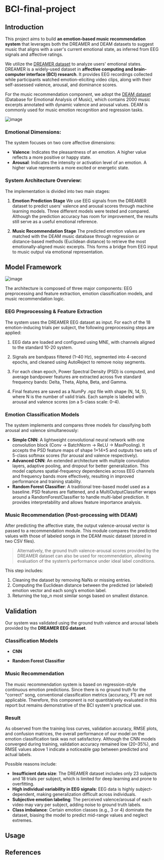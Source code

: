 # BCI-final-project

## Introduction
This project aims to build **an emotion-based music recommendation system** that leverages both the DREAMER and DEAM datasets to suggest music that aligns with a user's current emotional state, as inferred from EEG signals and affective ratings.

We utilize the [DREAMER dataset](https://ieeexplore.ieee.org/document/7887697) to analyze users' emotional states. DREAMER is a widely-used dataset in **affective computing and brain-computer interface (BCI) research**. It provides EEG recordings collected while participants watched emotion-eliciting video clips, along with their self-assessed valence, arousal, and dominance scores.

For the music recommendation component, we adopt the [DEAM dataset](https://cvml.unige.ch/databases/DEAM/) (Database for Emotional Analysis of Music), which contains 2000 music excerpts annotated with dynamic valence and arousal values. DEAM is commonly used for music emotion recognition and regression tasks.

![image](https://github.com/user-attachments/assets/da34875c-49fb-4d90-ada3-10c5c51e7f94)


### Emotional Dimensions:

The system focuses on two core affective dimensions:

* **Valence**: Indicates the pleasantness of an emotion. A higher value reflects a more positive or happy state.
* **Arousal**: Indicates the intensity or activation level of an emotion. A higher value represents a more excited or energetic state.

### System Architecture Overview:

The implementation is divided into two main stages:

1. **Emotion Prediction Stage**
We use EEG signals from the DREAMER dataset to predict users' valence and arousal scores through machine learning models. Three different models were tested and compared. Although the prediction accuracy has room for improvement, the results still serve as a useful emotional reference.

2. **Music Recommendation Stage**
The predicted emotion values are matched with the DEAM music database through regression or distance-based methods (Euclidean distance) to retrieve the most emotionally-aligned music excerpts. This forms a bridge from EEG input to music output via emotional representation.



## Model Framework
![image](https://github.com/user-attachments/assets/ef718d33-9a9e-43de-a8b4-240811a94a79)

The architecture is composed of three major components: EEG preprocessing and feature extraction, emotion classification models, and music recommendation logic.

### EEG Preprocessing & Feature Extraction

The system uses the DREAMER EEG dataset as input. For each of the 18 emotion-inducing trials per subject, the following preprocessing steps are applied:

1. EEG data are loaded and configured using MNE, with channels aligned to the standard 10-20 system.

2. Signals are bandpass filtered (1–40 Hz), segmented into 4-second epochs, and cleaned using AutoReject to remove noisy segments.

3. For each clean epoch, Power Spectral Density (PSD) is computed, and average bandpower features are extracted across five standard frequency bands: Delta, Theta, Alpha, Beta, and Gamma.

4. Final features are saved as a NumPy .npz file with shape (N, 14, 5), where N is the number of valid trials. Each sample is labeled with arousal and valence scores (on a 5-class scale: 0–4).


### Emotion Classification Models

The system implements and compares three models for classifying both arousal and valence simultaneously:
* **Simple CNN**: 
  A lightweight convolutional neural network with one convolution block (Conv → BatchNorm → ReLU → MaxPooling). It accepts the PSD feature maps of shape 1×14×5 and outputs two sets of 5-class softmax scores (for arousal and valence respectively).
* **Advanced CNN**: 
  An extended architecture with multiple convolution layers, adaptive pooling, and dropout for better generalization. This model captures spatial-frequency dependencies across EEG channels and frequency bands more effectively, resulting in improved performance and training stability.
* **Random Forest Classifier**: 
  A traditional tree-based model used as a baseline. PSD features are flattened, and a MultiOutputClassifier wraps around a RandomForestClassifier to handle multi-label prediction. It provides interpretability and allows feature importance analysis.

### Music Recommendation (Post-processing with DEAM)

After predicting the affective state, the output valence-arousal vector is passed to a recommendation module. This module compares the predicted values with those of labeled songs in the DEAM music dataset (stored in two CSV files).
> Alternatively, the ground truth valence-arousal scores provided by the DREAMER dataset can also be used for recommendation, allowing evaluation of the system’s performance under ideal label conditions.

This step includes: 
1. Cleaning the dataset by removing NaNs or missing entries.
2. Computing the Euclidean distance between the predicted (or labeled) emotion vector and each song’s emotion label.
3. Returning the top_n most similar songs based on smallest distance.

## Validation

Our system was validated using the ground truth valence and arousal labels provided by the **DREAMER EEG dataset**.

### **Classification Models**

* **CNN**

* **Random Forest Classifier**

### **Music Recommendation**

The music recommendation system is based on regression-style continuous emotion predictions. Since there is no ground truth for the "correct" song, conventional classification metrics (accuracy, F1) are not applicable. Therefore, this component is not quantitatively evaluated in this report but remains demonstrative of the BCI system's practical use.

### **Result**

As observed from the training loss curves, validation accuracy, RMSE plots, and confusion matrices, the overall performance of our model on the emotion classification task was not satisfactory. Although the CNN models converged during training, validation accuracy remained low (20–35%), and RMSE values above 1 indicate a noticeable gap between predicted and actual labels.

Possible reasons include:

* **Insufficient data size**: The DREAMER dataset includes only 23 subjects and 18 trials per subject, which is limited for deep learning and prone to overfitting.
* **High individual variability in EEG signals**: EEG data is highly subject-dependent, making generalization difficult across individuals.
* **Subjective emotion labeling**: The perceived valence/arousal of each video may vary per subject, adding noise to ground truth labels.
* **Class imbalance**: Certain emotion classes (e.g., 3 or 4) dominate the dataset, biasing the model to predict mid-range values and neglect extremes.


## Usage

## References
